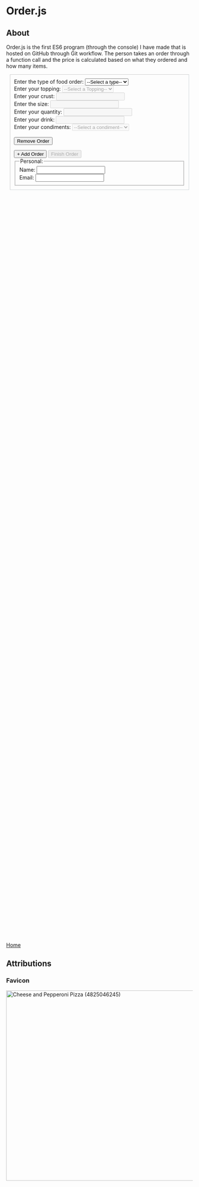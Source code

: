 <script> 
    let sslink = document.createElement("link"); 
    sslink.href = "css/style.css";
    sslink.rel = "stylesheet";
    sslink.type = "text/css";
    document.head.appendChild(sslink);

    let favLink = document.createElement("link");
    favLink.rel = "shortcut icon";
    favLink.type = "images/x-icon";
    favLink.href = "images/icon.ico";
    document.head.appendChild(favLink);
</script>

# Order.js

## About ##

Order.js is the first ES6 program (through the console) I have made that is hosted on GitHub through Git workflow. The person takes an order through a function call and the price is calculated based on what they ordered and how many items. 

<object width = "900" height = "270" data = "README.html" type = "text/html"></object>
<div id = "forms" style = "border-color: rgba(27, 63, 68, 0.2); border-width: 1px; border-style: inset; padding: 2%; margin: 2%">
    <form action = "">
        <label for = "orderType">Enter the type of food order: </label>
        <select onchange = "enableFields(this); removeUnnecessary(this.parentNode);" name = "orderType" id = "orderType" required>
            <option value = "">--Select a type--</option>
            <option value = "pizza"> Pizza </option>
            <option value = "hotDog"> Hot Dog </option>
            <option value = "fries"> Fries </option>
            <option value = "drink"> Drink </option>
            <option value = "burger"> Burger </option>
        </select> <br>
        <label for = "orderTopping">Enter your topping: </label>
        <select class = "pizza fries" disabled id = "orderTopping" name = "orderTopping">
            <option value = "">--Select a Topping--</option>
            <option value = "pepperoni"> Pepperoni </option>
            <option value = "mushroom">Mushroom</option>
            <option value = "veggie">Vegetable</option>
            <option value = "sausage">Sausage</option>
            <option value = "">None</option>
        </select> <br> 
        <label for = "crustType">Enter your crust: </label>
        <input class = "pizza" disabled type = "text" name = "crustType"> <br>  
        <label for = "size">Enter the size: </label>
        <input class = "pizza fries drink" disabled type = "text" name = "size"> <br>  
        <label for = "quantity">Enter your quantity: </label>
        <input class = "pizza hotDog fries drink burger" disabled type = "text" name = "quantity"> <br>  
        <label for = "drink">Enter your drink: </label>
        <input class = "drink" disabled type = "text" name = "drink"> <br>
        <label for = "condiments">Enter your condiments: </label>
        <select class = "hotDog burger" disabled name = "condiments" id = "condiments">
            <option value = "">--Select a condiment--</option>
            <option value = "Ketchup"> Ketchup </option>
            <option value = "Mustard"> Mustard </option>
            <option value = "Relish"> Relish </option>
            <option value = "Chili"> Chili </option>
        </select> <br>
        <br>
        <input type = "button" value = "Remove Order" onclick = "removeOrder(this)">
    </form>
    <input id = "writeroot" type = "button" value = "+ Add Order" onclick = "duplicateForm()" />
    <input id = "finish-order" disabled type = "button" value = "Finish Order" onclick = "orderAll()">
    <fieldset>
        <legend>Personal: </legend>
        <label for = "name">Name: </label><input name = "name" type="text"><br>
        <label for = "email">Email: </label><input name = "email" type = "email"><br>
    </fieldset>
</div>
<div style = "height: 50vh; overflow: auto;" class = "highlight"> 
    <div class = "gt" id = "program"> </div>
</div>

<script src = "scripts/helperFunctions.js"></script>
<script src = "scripts/orderIn.js"></script>
<script src = "scripts/order.js"></script>

[Home](https://knowledgeablekangaroo.github.io)

## Attributions ##

### Favicon ###

<a target = "_blank" title = "By Pink Sherbet Photography from USA (Cheese and Pepperoni Pizza) [CC BY 2.0 
 (https://creativecommons.org/licenses/by/2.0
)], via Wikimedia Commons" href = "https://commons.wikimedia.org/wiki/File:Cheese_and_Pepperoni_Pizza_(4825046245).jpg"><img width="512" alt = "Cheese and Pepperoni Pizza (4825046245)" src = "https://upload.wikimedia.org/wikipedia/commons/thumb/5/54/Cheese_and_Pepperoni_Pizza_%284825046245%29.jpg/512px-Cheese_and_Pepperoni_Pizza_%284825046245%29.jpg"></a>

